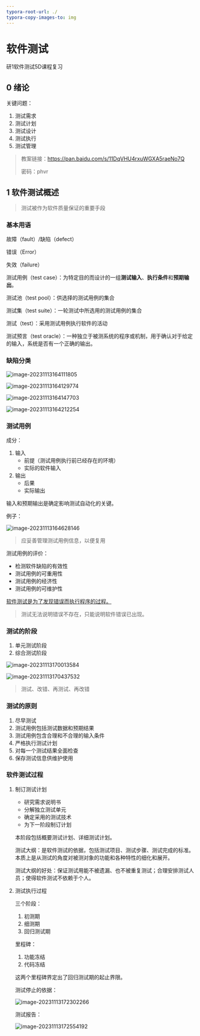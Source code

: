```yaml
---
typora-root-url: ./
typora-copy-images-to: img
---
```


# 软件测试

研1软件测试5D课程复习

## 0 绪论

关键问题：

1. 测试需求
2. 测试计划
3. 测试设计
4. 测试执行
5. 测试管理

> 教案链接：https://pan.baidu.com/s/11DqVHU4rxuWGXA5raeNo7Q
>
> 密码：phvr

## 1 软件测试概述

> 测试被作为软件质量保证的重要手段

### 基本用语

故障（fault）/缺陷（defect）

错误（Error）

失效（failure）

测试用例（test case）：为特定目的而设计的一组**测试输入**、**执行条件**和**预期输出**。

测试池（test pool）：供选择的测试用例的集合

测试集（test suite）：一轮测试中所选用的测试用例的集合

测试（test）：采用测试用例执行软件的活动

测试预言（test oracle）：一种独立于被测系统的程序或机制，用于确认对于给定的输入，系统是否有一个正确的输出。

### 缺陷分类

![image-20231113164111805](/img/image-20231113164111805.png)

![image-20231113164129774](/img/image-20231113164129774.png)

![image-20231113164147703](/img/image-20231113164147703.png)

![image-20231113164212254](/img/image-20231113164212254.png)

###  测试用例

成分：

1. 输入
   * 前提（测试用例执行前已经存在的环境）
   * 实际的软件输入
2. 输出
   * 后果
   * 实际输出

输入和预期输出是确定影响测试自动化的关键。

例子：

![image-20231113164628146](/img/image-20231113164628146.png)

> 应妥善管理测试用例信息，以便复用

测试用例的评价：

* 检测软件缺陷的有效性
* 测试用例的可重用性
* 测试用例的经济性
* 测试用例的可维护性

<u>软件测试是为了发现错误而执行程序的过程。</u>

> 测试无法说明错误不存在，只能说明软件错误已出现。

### 测试的阶段

1. 单元测试阶段
2. 综合测试阶段

![image-20231113170013584](/img/image-20231113170013584.png)

![image-20231113170437532](/img/image-20231113170437532.png)

> 测试、改错、再测试、再改错

### 测试的原则

1. 尽早测试
2. 测试用例包括测试数据和预期结果
3. 测试用例包含合理和不合理的输入条件
4. 严格执行测试计划
5. 对每一个测试结果全面检查
6. 保存测试信息供维护使用

### 软件测试过程

1. 制订测试计划

   * 研究需求说明书
   * 分解独立测试单元
   * 确定采用的测试技术
   * 为下一阶段制订计划

   本阶段包括概要测试计划、详细测试计划。

   测试大纲：是软件测试的依据，包括测试项目、测试步骤、测试完成的标准。本质上是从测试的角度对被测对象的功能和各种特性的细化和展开。

   测试大纲的好处：保证测试用能不被遗漏、也不被重复测试；合理安排测试人员；使得软件测试不依赖于个人。

2. 测试执行过程

   三个阶段：

   1. 初测期
   2. 细测期
   3. 回归测试期

   里程碑：

   1. 功能冻结
   2. 代码冻结

   这两个里程碑界定出了回归测试期的起止界限。

   测试停止的依据：

   ![image-20231113172302266](/img/image-20231113172302266.png)

   测试报告：

   ![image-20231113172554192](/img/image-20231113172554192.png)

   



















